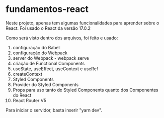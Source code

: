 # fundamentos-react

Neste projeto, apenas tem algumas funcionalidades para aprender sobre o React. Foi usado o React da versão 17.0.2

Como será visto dentro dos arquivos, foi feito e usado:
  1. configuração do Babel
  2. configuração do Webpack
  3. server do Webpack - webpack serve
  4. criação de Functional Components
  5. useState, useEffect, useContext e useRef
  6. createContext
  7. Styled Components
  8. Provider do Styled Components
  9. Props para uso tanto do Styled Components quanto dos Componentes do React
  10. React Router V5

  Para iniciar o servidor, basta inserir "yarn dev".